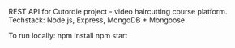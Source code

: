 REST API for Cutordie project - video haircutting course platform.
Techstack: Node.js, Express, MongoDB + Mongoose

To run locally: 
npm install
npm start
